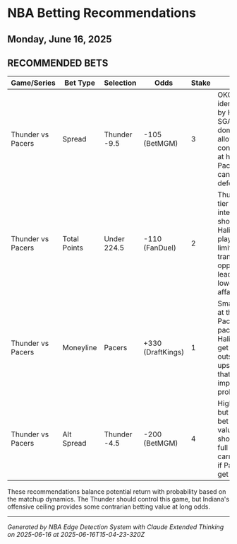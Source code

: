 # NBA Betting Recommendations
## Monday, June 16, 2025

## RECOMMENDED BETS
| Game/Series | Bet Type | Selection | Odds | Stake | Reasoning |
|-------------|----------|-----------|------|-------|-----------|
| Thunder vs Pacers | Spread | Thunder -9.5 | -105 (BetMGM) | 3 | OKC's defensive identity anchored by Holmgren plus SGA's offensive dominance should allow them to control this game at home against a Pacers team that can struggle defensively. |
| Thunder vs Pacers | Total Points | Under 224.5 | -110 (FanDuel) | 2 | Thunder's top-tier perimeter and interior defense should disrupt Haliburton's playmaking and limit the Pacers' transition opportunities, leading to a lower-scoring affair. |
| Thunder vs Pacers | Moneyline | Pacers | +330 (DraftKings) | 1 | Small value play at these odds - if Pacers can push pace and Haliburton/Siakam get hot from outside, they have upset potential that exceeds the implied 23% win probability. |
| Thunder vs Pacers | Alt Spread | Thunder -4.5 | -200 (BetMGM) | 4 | Higher probability but lower payout bet that still offers value - Thunder should win but the full 9.5 points carries more risk if Pacers shooters get hot. |

These recommendations balance potential return with probability based on the matchup dynamics. The Thunder should control this game, but Indiana's offensive ceiling provides some contrarian betting value at long odds.

---
*Generated by NBA Edge Detection System with Claude Extended Thinking on 2025-06-16 at 2025-06-16T15-04-23-320Z*
